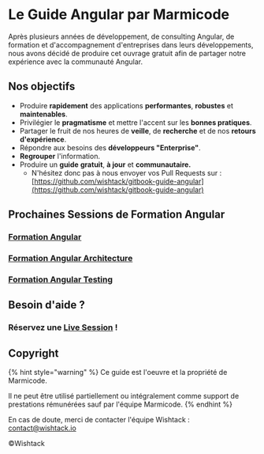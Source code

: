# Le Guide Angular par Marmicode

Après plusieurs années de développement, de consulting Angular, de formation et d'accompagnement d'entreprises dans leurs développements, nous avons décidé de produire cet ouvrage gratuit afin de partager notre expérience avec la communauté Angular.

## Nos objectifs

* Produire **rapidement** des applications **performantes**, **robustes** et **maintenables**.
* Privilégier le **pragmatisme** et mettre l'accent sur les **bonnes pratiques**.
* Partager le fruit de nos heures de **veille**, de **recherche** et de nos **retours d'expérience**.
* Répondre aux besoins des **développeurs "Enterprise"**.
* **Regrouper** l'information.
* Produire un **guide** **gratuit**, **à jour** et **communautaire.**
  * N'hésitez donc pas à nous envoyer vos Pull Requests sur : [https://github.com/wishtack/gitbook-guide-angular](https://github.com/wishtack/gitbook-guide-angular)

## Prochaines Sessions de Formation Angular

### [Formation Angular](https://guide-angular.wishtack.io/nos-formations/angular)

### [Formation Angular Architecture](https://guide-angular.wishtack.io/nos-formations/angular-architecture)

### [Formation Angular Testing](https://guide-angular.wishtack.io/nos-formations/angular-testing)

## Besoin d'aide ?

### Réservez une [Live Session](https://guide-angular.wishtack.io/nos-formations/live-session) !

## Copyright

{% hint style="warning" %}
Ce guide est l'oeuvre et la propriété de Marmicode.

Il ne peut être utilisé partiellement ou intégralement comme support de prestations rémunérées sauf par l'équipe Marmicode.
{% endhint %}

En cas de doute, merci de contacter l'équipe Wishtack : [contact@wishtack.io](mailto:contact@wishtack.io)

©Wishtack

